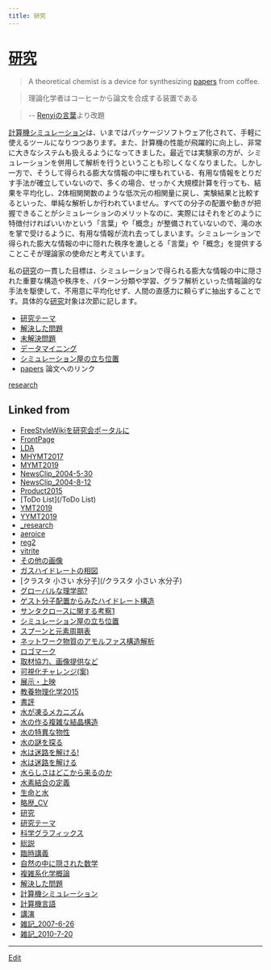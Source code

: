 ```yaml
---
title: 研究
---
```

# [研究](/研究)

>A theoretical chemist is a device for synthesizing [papers](/papers) from coffee.

>理論化学者はコーヒーから論文を合成する装置である

>-- [Renyiの言葉](https://ja.wikipedia.org/wiki/%E3%83%AC%E3%83%BC%E3%83%8B%E3%83%BB%E3%82%A2%E3%83%AB%E3%83%95%E3%83%AC%E3%83%BC%E3%83%89)より改題



[計算機シミュレーション](/計算機シミュレーション)は、いまではパッケージソフトウェア化されて、手軽に使えるツールになりつつあります。また、計算機の性能が飛躍的に向上し、非常に大きなシステムも扱えるようになってきました。最近では実験家の方が、シミュレーションを併用して解析を行うということも珍しくなくなりました。しかし一方で、そうして得られる膨大な情報の中に埋もれている、有用な情報をとりだす手法が確立していないので、多くの場合、せっかく大規模計算を行っても、結果を平均化し、2体相関関数のような低次元の相関量に戻し、実験結果と比較するといった、単純な解析しか行われていません。すべての分子の配置や動きが把握できることがシミュレーションのメリットなのに、実際にはそれをどのように特徴付ければいいかという「言葉」や「概念」が整備されていないので、滝の水を掌で受けるように、有用な情報が流れ去ってしまいます。シミュレーションで得られた膨大な情報の中に隠れた秩序を漉しとる「言葉」や「概念」を提供することこそが理論家の使命だと考えています。

私の[研究](/研究)の一貫した目標は、シミュレーションで得られる膨大な情報の中に隠された重要な構造や秩序を、パターン分類や学習、グラフ解析といった情報論的な手法を駆使して、不用意に平均化せず、人間の直感力に頼らずに抽出することです。具体的な[研究](/研究)対象は次節に記します。


* [研究テーマ](/研究テーマ)
* [解決した問題](/解決した問題)
* [未解決問題](/未解決問題)
* [データマイニング](/データマイニング)
* [シミュレーション屋の立ち位置](/シミュレーション屋の立ち位置)
* [papers](/papers) 論文へのリンク

[research](/research)







## Linked from

* [FreeStyleWikiを研究会ポータルに](/FreeStyleWikiを研究会ポータルに)
* [FrontPage](/FrontPage)
* [LDA](/LDA)
* [MHYMT2017](/MHYMT2017)
* [MYMT2019](/MYMT2019)
* [NewsClip_2004-5-30](/NewsClip_2004-5-30)
* [NewsClip_2004-8-12](/NewsClip_2004-8-12)
* [Product2015](/Product2015)
* [ToDo List](/ToDo List)
* [YMT2019](/YMT2019)
* [YYMT2019](/YYMT2019)
* [_research](/_research)
* [aeroice](/aeroice)
* [reg2](/reg2)
* [vitrite](/vitrite)
* [その他の画像](/その他の画像)
* [ガスハイドレートの相図](/ガスハイドレートの相図)
* [クラスタ 小さい 水分子](/クラスタ 小さい 水分子)
* [グローバルな理学部?](/グローバルな理学部?)
* [ゲスト分子配置からみたハイドレート構造](/ゲスト分子配置からみたハイドレート構造)
* [サンタクロースに関する考察1](/サンタクロースに関する考察1)
* [シミュレーション屋の立ち位置](/シミュレーション屋の立ち位置)
* [スプーンと元素周期表](/スプーンと元素周期表)
* [ネットワーク物質のアモルファス構造解析](/ネットワーク物質のアモルファス構造解析)
* [ロゴマーク](/ロゴマーク)
* [取材協力、画像提供など](/取材協力、画像提供など)
* [可視化チャレンジ(案)](/可視化チャレンジ(案))
* [展示・上映](/展示・上映)
* [教養物理化学2015](/教養物理化学2015)
* [書評](/書評)
* [水が凍るメカニズム](/水が凍るメカニズム)
* [水の作る複雑な結晶構造](/水の作る複雑な結晶構造)
* [水の特異な物性](/水の特異な物性)
* [水の謎を探る](/水の謎を探る)
* [水は迷路を解ける!](/水は迷路を解ける!)
* [水は迷路を解ける](/水は迷路を解ける)
* [水らしさはどこから来るのか](/水らしさはどこから来るのか)
* [水素結合の定義](/水素結合の定義)
* [生命と水](/生命と水)
* [略歴_CV](/略歴_CV)
* [研究](/研究)
* [研究テーマ](/研究テーマ)
* [科学グラフィックス](/科学グラフィックス)
* [総説](/総説)
* [臨時講義](/臨時講義)
* [自然の中に隠された数学](/自然の中に隠された数学)
* [複雑系化学概論](/複雑系化学概論)
* [解決した問題](/解決した問題)
* [計算機シミュレーション](/計算機シミュレーション)
* [計算機言語](/計算機言語)
* [講演](/講演)
* [雑記_2007-6-26](/雑記_2007-6-26)
* [雑記_2010-7-20](/雑記_2010-7-20)


----

[Edit](https://github.com/vitroid/vitroid.github.io/edit/master/MD/研究.md)

